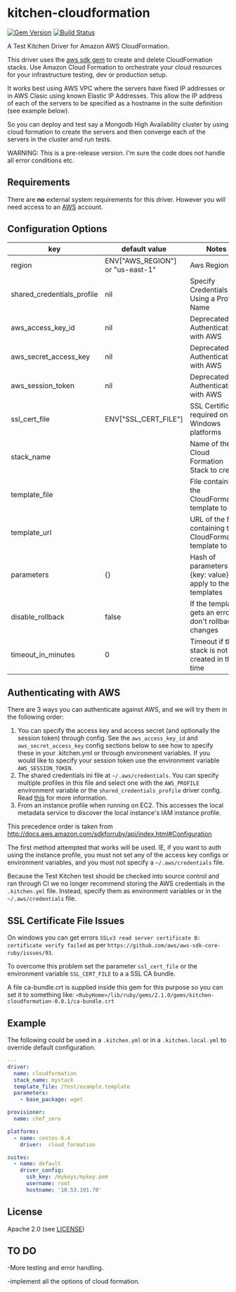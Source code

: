 # kitchen-cloudformation

[![Gem Version](https://badge.fury.io/rb/kitchen-cloudformation.png)](http://badge.fury.io/rb/kitchen-cloudformation)
[![Build Status](https://travis-ci.org/neillturner/kitchen-cloudformation.png)](https://travis-ci.org/neillturner/kitchen-cloudformation)

A Test Kitchen Driver for Amazon AWS CloudFormation.

This driver uses the [aws sdk gem][aws_sdk_gem] to create and delete CloudFormation stacks.
Use Amazon Cloud Formation to orchestrate your cloud resources for your infrastructure testing, dev or production setup.

It works best using AWS VPC where the servers have fixed IP addresses or in AWS Clasic using known Elastic IP Addresses.
This allow the IP address of each of the servers to be specified as a hostname in the suite definition (see example below).

So you can deploy and test say a Mongodb High Availability cluster by using cloud formation to create the servers
and then converge each of the servers in the cluster amd run tests.

WARNING: This is a pre-release version. I'm sure the code does not handle all error conditions etc.

## Requirements

There are **no** external system requirements for this driver. However you
will need access to an [AWS][aws_site] account.


## Configuration Options

key | default value | Notes
----|---------------|--------
region|ENV["AWS_REGION"] or "us-east-1"|Aws Region
shared_credentials_profile| nil|Specify Credentials Using a Profile Name
aws_access_key_id|nil|Deprecated see Authenticating with AWS
aws_secret_access_key|nil|Deprecated see Authenticating with AWS
aws_session_token|nil|Deprecated see Authenticating with AWS
ssl_cert_file| ENV["SSL_CERT_FILE"]|SSL Certificate required on Windows platforms
stack_name ||Name of the Cloud Formation Stack to create
template_file||File containing the CloudFormation template to run
template_url||URL of the file containing the CloudFormation template to run
parameters|{}|Hash of parameters {key: value} to apply to the templates
disable_rollback|false|If the template gets an error don't rollback changes
timeout_in_minutes|0|Timeout if the stack is not created in the time

## Authenticating with AWS

There are 3 ways you can authenticate against AWS, and we will try them in the
following order:

1. You can specify the access key and access secret (and optionally the session
token) through config.  See the `aws_access_key_id` and `aws_secret_access_key`
config sections below to see how to specify these in your .kitchen.yml or
through environment variables.  If you would like to specify your session token
use the environment variable `AWS_SESSION_TOKEN`.
1. The shared credentials ini file at `~/.aws/credentials`.  You can specify
multiple profiles in this file and select one with the `AWS_PROFILE`
environment variable or the `shared_credentials_profile` driver config.  Read
[this][credentials_docs] for more information.
1. From an instance profile when running on EC2.  This accesses the local
metadata service to discover the local instance's IAM instance profile.

This precedence order is taken from http://docs.aws.amazon.com/sdkforruby/api/index.html#Configuration

The first method attempted that works will be used.  IE, if you want to auth
using the instance profile, you must not set any of the access key configs
or environment variables, and you must not specify a `~/.aws/credentials`
file.

Because the Test Kitchen test should be checked into source control and ran
through CI we no longer recommend storing the AWS credentials in the
`.kitchen.yml` file.  Instead, specify them as environment variables or in the
`~/.aws/credentials` file.

## SSL Certificate File Issues

On windows you can get errors `SSLv3 read server certificate B: certificate verify failed`
as per `https://github.com/aws/aws-sdk-core-ruby/issues/93`.

To overcome this problem set the parameter `ssl_cert_file` or the environment variable `SSL_CERT_FILE`
to a a SSL CA bundle.

A file ca-bundle.crt is supplied inside this gem for this purpose so you can set it to something like: 
`<RubyHome>/lib/ruby/gems/2.1.0/gems/kitchen-cloudformation-0.0.1/ca-bundle.crt`


## Example

The following could be used in a `.kitchen.yml` or in a `.kitchen.local.yml`
to override default configuration.

```yaml
---
driver:
  name: cloudformation
  stack_name: mystack
  template_file: /test/example.template
  parameters:
    - base_package: wget

provisioner:
  name: chef_zero

platforms:
  - name: centos-6.4
    driver:  cloud_formation

suites:
  - name: default
    driver_config:
      ssh_key: /mykeys/mykey.pem
      username: root
      hostname: '10.53.191.70'
```

## <a name="license"></a> License

Apache 2.0 (see [LICENSE][license])


[author]:                https://github.com/neillturner
[issues]:                https://github.com/neillturner/kitchen-cloudformation/issues
[license]:               https://github.com/neillturner/kitchen-cloudformation/blob/master/LICENSE
[repo]:                  https://github.com/neillturner/kitchen-cloudformation
[driver_usage]:          http://docs.kitchen-ci.org/drivers/usage
[chef_omnibus_dl]:       http://www.getchef.com/chef/install/

[aws_site]:              http://aws.amazon.com/
[credentials_docs]:      http://blogs.aws.amazon.com/security/post/Tx3D6U6WSFGOK2H/A-New-and-Standardized-Way-to-Manage-Credentials-in-the-AWS-SDKs
[aws_sdk_gem]:           http://docs.aws.amazon.com/sdkforruby/api/index.html
[cloud_formation_docs]:  http://docs.aws.amazon.com/AWSCloudFormation/latest/APIReference/Welcome.html

## TO DO

-More testing and error handling.

-implement all the options of cloud formation.

